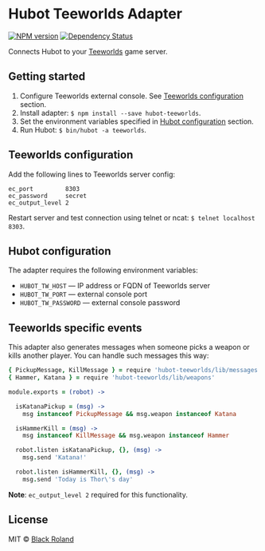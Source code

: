 # Hubot Teeworlds Adapter

[![NPM version][npm-image]][npm-url] [![Dependency Status][daviddm-image]][daviddm-url]

Connects Hubot to your [Teeworlds](https://www.teeworlds.com/) game server.

## Getting started

1. Configure Teeworlds external console. See [Teeworlds configuration](#teeworlds-configuration) section.
2. Install adapter: `$ npm install --save hubot-teeworlds`.
3. Set the environment variables specified in [Hubot configuration](#hubot-configuration) section.
4. Run Hubot: `$ bin/hubot -a teeworlds`.

## Teeworlds configuration

Add the following lines to Teeworlds server config:

```
ec_port         8303
ec_password     secret
ec_output_level 2
```

Restart server and test connection using telnet or ncat: `$ telnet localhost 8303`.

## Hubot configuration

The adapter requires the following environment variables:

* `HUBOT_TW_HOST` — IP address or FQDN of Teeworlds server
* `HUBOT_TW_PORT` — external console port
* `HUBOT_TW_PASSWORD` — external console password

## Teeworlds specific events

This adapter also generates messages when someone picks a weapon or kills another player. You can handle such messages this way:

```coffeescript
{ PickupMessage, KillMessage } = require 'hubot-teeworlds/lib/messages'
{ Hammer, Katana } = require 'hubot-teeworlds/lib/weapons'

module.exports = (robot) ->

  isKatanaPickup = (msg) ->
    msg instanceof PickupMessage && msg.weapon instanceof Katana

  isHammerKill = (msg) ->
    msg instanceof KillMessage && msg.weapon instanceof Hammer

  robot.listen isKatanaPickup, {}, (msg) ->
    msg.send 'Katana!'

  robot.listen isHammerKill, {}, (msg) ->
    msg.send 'Today is Thor\'s day'
```

**Note**: `ec_output_level 2` required for this functionality.

## License

MIT © [Black Roland](https://github.com/black-roland)

[npm-image]: https://badge.fury.io/js/hubot-teeworlds.svg
[npm-url]: https://www.npmjs.com/package/hubot-teeworlds
[daviddm-image]: https://david-dm.org/black-roland/hubot-teeworlds.svg?theme=shields.io
[daviddm-url]: https://david-dm.org/black-roland/hubot-teeworlds
